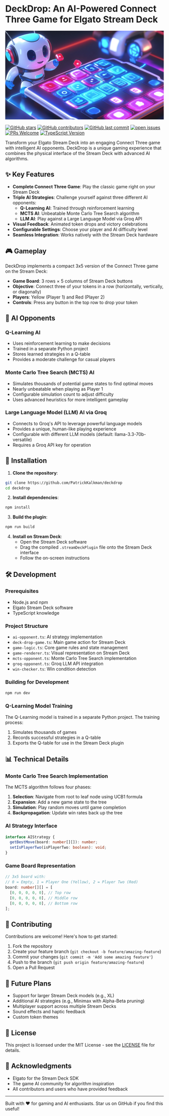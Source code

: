 # DeckDrop: An AI-Powered Connect Three Game for Elgato Stream Deck

![DeckDrop Cover](./cover.jpg)

[![GitHub stars](https://img.shields.io/github/stars/PatrickKalkman/deckdrop)](https://github.com/PatrickKalkman/deckdrop/stargazers)
[![GitHub contributors](https://img.shields.io/github/contributors/PatrickKalkman/deckdrop)](https://github.com/PatrickKalkman/deckdrop/graphs/contributors)
[![GitHub last commit](https://img.shields.io/github/last-commit/PatrickKalkman/deckdrop)](https://github.com/PatrickKalkman/deckdrop)
[![open issues](https://img.shields.io/github/issues/PatrickKalkman/deckdrop)](https://github.com/PatrickKalkman/deckdrop/issues)
[![PRs Welcome](https://img.shields.io/badge/PRs-welcome-brightgreen.svg?style=flat-square)](https://makeapullrequest.com)
[![TypeScript Version](https://img.shields.io/badge/typescript-4.5%2B-blue)](https://www.typescriptlang.org/)

Transform your Elgato Stream Deck into an engaging Connect Three game with intelligent AI opponents. DeckDrop is a unique gaming experience that combines the physical interface of the Stream Deck with advanced AI algorithms.

## ✨ Key Features

- **Complete Connect Three Game**: Play the classic game right on your Stream Deck
- **Triple AI Strategies**: Challenge yourself against three different AI opponents:
  - **Q-Learning AI**: Trained through reinforcement learning
  - **MCTS AI**: Unbeatable Monte Carlo Tree Search algorithm
  - **LLM AI**: Play against a Large Language Model via Groq API
- **Visual Feedback**: Animated token drops and victory celebrations
- **Configurable Settings**: Choose your player and AI difficulty level
- **Seamless Integration**: Works natively with the Stream Deck hardware

## 🎮 Gameplay

DeckDrop implements a compact 3x5 version of the Connect Three game on the Stream Deck:

- **Game Board**: 3 rows × 5 columns of Stream Deck buttons
- **Objective**: Connect three of your tokens in a row (horizontally, vertically, or diagonally)
- **Players**: Yellow (Player 1) and Red (Player 2)
- **Controls**: Press any button in the top row to drop your token

## 🤖 AI Opponents

### Q-Learning AI
- Uses reinforcement learning to make decisions
- Trained in a separate Python project
- Stores learned strategies in a Q-table
- Provides a moderate challenge for casual players

### Monte Carlo Tree Search (MCTS) AI
- Simulates thousands of potential game states to find optimal moves
- Nearly unbeatable when playing as Player 1
- Configurable simulation count to adjust difficulty
- Uses advanced heuristics for more intelligent gameplay

### Large Language Model (LLM) AI via Groq
- Connects to Groq's API to leverage powerful language models
- Provides a unique, human-like playing experience
- Configurable with different LLM models (default: llama-3.3-70b-versatile)
- Requires a Groq API key for operation

## 🚀 Installation

1. **Clone the repository**:
```bash
git clone https://github.com/PatrickKalkman/deckdrop
cd deckdrop
```

2. **Install dependencies**:
```bash
npm install
```

3. **Build the plugin**:
```bash
npm run build
```

4. **Install on Stream Deck**:
   - Open the Stream Deck software
   - Drag the compiled `.streamDeckPlugin` file onto the Stream Deck interface
   - Follow the on-screen instructions

## 🛠️ Development

### Prerequisites
- Node.js and npm
- Elgato Stream Deck software
- TypeScript knowledge

### Project Structure
- `ai-opponent.ts`: AI strategy implementation
- `deck-drop-game.ts`: Main game action for Stream Deck
- `game-logic.ts`: Core game rules and state management
- `game-renderer.ts`: Visual representation on Stream Deck
- `mcts-opponent.ts`: Monte Carlo Tree Search implementation
- `groq-opponent.ts`: Groq LLM API integration
- `win-checker.ts`: Win condition detection

### Building for Development
```bash
npm run dev
```

### Q-Learning Model Training
The Q-Learning model is trained in a separate Python project. The training process:
1. Simulates thousands of games
2. Records successful strategies in a Q-table
3. Exports the Q-table for use in the Stream Deck plugin

## 📊 Technical Details

### Monte Carlo Tree Search Implementation
The MCTS algorithm follows four phases:
1. **Selection**: Navigate from root to leaf node using UCB1 formula
2. **Expansion**: Add a new game state to the tree
3. **Simulation**: Play random moves until game completion
4. **Backpropagation**: Update win rates back up the tree

### AI Strategy Interface
```typescript
interface AIStrategy {
  getBestMove(board: number[][]): number;
  setIsPlayerTwo(isPlayerTwo: boolean): void;
}
```

### Game Board Representation
```typescript
// 3x5 board with:
// 0 = Empty, 1 = Player One (Yellow), 2 = Player Two (Red)
board: number[][] = [
  [0, 0, 0, 0, 0], // Top row
  [0, 0, 0, 0, 0], // Middle row
  [0, 0, 0, 0, 0], // Bottom row
];
```

## 🤝 Contributing

Contributions are welcome! Here's how to get started:

1. Fork the repository
2. Create your feature branch (`git checkout -b feature/amazing-feature`)
3. Commit your changes (`git commit -m 'Add some amazing feature'`)
4. Push to the branch (`git push origin feature/amazing-feature`)
5. Open a Pull Request

## 🔮 Future Plans

- Support for larger Stream Deck models (e.g., XL)
- Additional AI strategies (e.g., Minimax with Alpha-Beta pruning)
- Multiplayer support across multiple Stream Decks
- Sound effects and haptic feedback
- Custom token themes

## 📄 License

This project is licensed under the MIT License - see the [LICENSE](LICENSE) file for details.

## 🙏 Acknowledgments

- Elgato for the Stream Deck SDK
- The game AI community for algorithm inspiration
- All contributors and users who have provided feedback

---

Built with ❤️ for gaming and AI enthusiasts. Star us on GitHub if you find this useful!

